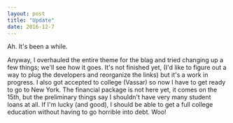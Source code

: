 ```yaml
---
layout: post
title: "Update"
date: 2016-12-7
---
```


Ah. It's been a while.

Anyway, I overhauled the entire theme for the blag and tried changing up a few things; we'll see how it goes. It's not finished yet, (I'd like to figure out a way to plug the developers and reorganize the links) but it's a work in progress. I also got accepted to college (Vassar) so now I have to get ready to go to New York. The financial package is not here yet, it comes on the 15th, but the preliminary things say I shouldn't have very many student loans at all. If I'm lucky (and good), I should be able to get a full college education without having to go horrible into debt. Woo!
